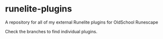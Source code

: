 # runelite-plugins
A repository for all of my external Runelite plugins for OldSchool Runescape

Check the branches to find individual plugins.
